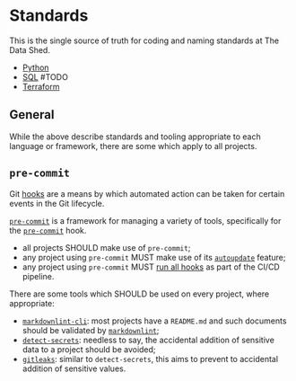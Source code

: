 # Standards

This is the single source of truth for coding and naming standards at The Data
Shed.

- [Python](/guides/standards/python-standards.md)
- [SQL](/guides/standards/sql-standards.md) #TODO
- [Terraform](/guides/standards/terraform-standards.md)

## General

While the above describe standards and tooling appropriate to each language or
framework, there are some which apply to all projects.

## `pre-commit`

Git [hooks](https://git-scm.com/book/en/v2/Customizing-Git-Git-Hooks) are a
means by which automated action can be taken for certain events in the Git
lifecycle.

[`pre-commit`](https://pre-commit.com/) is a framework for managing a variety
of tools, specifically for the
[`pre-commit`](https://git-scm.com/book/en/v2/Customizing-Git-Git-Hooks#_committing_workflow_hooks)
hook.

- all projects SHOULD make use of `pre-commit`;
- any project using `pre-commit` MUST make use of its
  [`autoupdate`](https://pre-commit.com/#updating-hooks-automatically) feature;
- any project using `pre-commit` MUST
  [run all hooks](https://pre-commit.com/#usage) as part of the CI/CD pipeline.

There are some tools which SHOULD be used on every project, where appropriate:

- [`markdownlint-cli`](https://github.com/igorshubovych/markdownlint-cli): most
  projects have a `README.md` and such documents should be validated by
  [`markdownlint`](https://github.com/DavidAnson/markdownlint);
- [`detect-secrets`](https://github.com/Yelp/detect-secrets): needless to say,
  the accidental addition of sensitive data to a project should be avoided;
- [`gitleaks`](https://github.com/zricethezav/gitleaks/): similar to
  `detect-secrets`, this aims to prevent to accidental addition of sensitive
  values.

